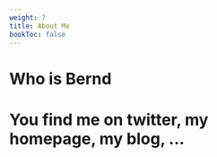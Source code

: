 ```yaml
---
weight: 7
title: About Me
bookToc: false
---
```


# Who is Bernd

# You find me on twitter, my homepage, my blog, ...